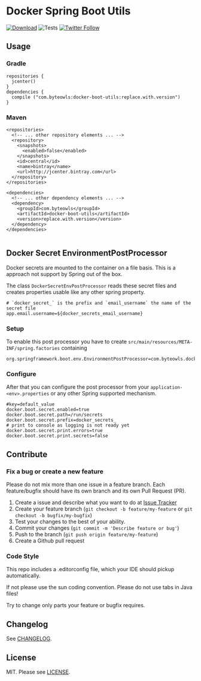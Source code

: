 # Docker Spring Boot Utils

[![Download](https://img.shields.io/bintray/v/moberwasserlechner/maven/docker-boot-utils.svg)](https://bintray.com/moberwasserlechner/maven/docker-boot-utils/_latestVersion) ![Tests](https://github.com/moberwasserlechner/docker-boot-utils/workflows/Tests/badge.svg) [![Twitter Follow](https://img.shields.io/twitter/follow/michaelowl_web.svg?style=social&label=Follow&style=flat-square)](https://twitter.com/michaelowl_web)

## Usage

### Gradle

```
repositories {
  jcenter()
}
dependencies {
  compile ("com.byteowls:docker-boot-utils:replace.with.version")
}
```

### Maven

```
<repositories>
  <!-- ... other repository elements ... -->
  <repository>
    <snapshots>
      <enabled>false</enabled>
    </snapshots>
    <id>central</id>
    <name>bintray</name>
    <url>http://jcenter.bintray.com</url>
  </repository>
</repositories>

<dependencies>
  <!-- ... other dependency elements ... -->
  <dependency>
    <groupId>com.byteowls</groupId>
    <artifactId>docker-boot-utils</artifactId>
    <version>replace.with.version</version>
  </dependency>
</dependencies>
    
```

## Docker Secret EnvironmentPostProcessor

Docker secrets are mounted to the container on a file basis. This is a approach not support by Spring out of the box.

The class `DockerSecretEnvPostProcessor` reads these secret files and creates properties usable like any other spring property.

```
# `docker_secret_` is the prefix and `email_username` the name of the secret file
app.email.username=${docker_secrets_email_username}
```

### Setup

To enable this post processor you have to create `src/main/resources/META-INF/spring.factories` containing
```
org.springframework.boot.env.EnvironmentPostProcessor=com.byteowls.docker.boot.DockerSecretEnvPostProcessor
```

### Configure

After that you can configure the post processor from your `application-<env>.properties` or any other Spring supported mechanism.

```
#key=default_value
docker.boot.secret.enabled=true
docker.boot.secret.path=/run/secrets
docker.boot.secret.prefix=docker_secrets_
# print to console as logging is not ready yet
docker.boot.secret.print.errors=true
docker.boot.secret.print.secrets=false
```

## Contribute

### Fix a bug or create a new feature

Please do not mix more than one issue in a feature branch. Each feature/bugfix should have its own branch and its own Pull Request (PR).

1. Create a issue and describe what you want to do at [Issue Tracker](https://github.com/moberwasserlechner/docker-boot-utils/issues)
2. Create your feature branch (`git checkout -b feature/my-feature` or `git checkout -b bugfix/my-bugfix`)
3. Test your changes to the best of your ability.
5. Commit your changes (`git commit -m 'Describe feature or bug'`)
6. Push to the branch (`git push origin feature/my-feature`)
7. Create a Github pull request

### Code Style

This repo includes a .editorconfig file, which your IDE should pickup automatically.

If not please use the sun coding convention. Please do not use tabs in Java files!

Try to change only parts your feature or bugfix requires.

## Changelog
See [CHANGELOG](https://github.com/moberwasserlechner/docker-boot-utils/blob/master/CHANGELOG.md).

## License

MIT. Please see [LICENSE](https://github.com/moberwasserlechner/docker-boot-utils/blob/master/LICENSE).
